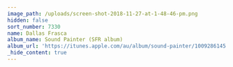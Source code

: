 ```yaml
---
image_path: /uploads/screen-shot-2018-11-27-at-1-48-46-pm.png
hidden: false
sort_number: 7330
name: Dallas Frasca
album_name: Sound Painter (SFR album)
album_url: 'https://itunes.apple.com/au/album/sound-painter/1009286145'
_hide_content: true
---
```


